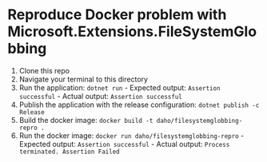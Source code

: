 # Reproduce Docker problem with Microsoft.Extensions.FileSystemGlobbing

1) Clone this repo
2) Navigate your terminal to this directory
3) Run the application: `dotnet run` - Expected output: `Assertion successful` - Actual output: `Assertion successful`
4) Publish the application with the release configuration: `dotnet publish -c Release`
5) Build the docker image: `docker build -t daho/filesystemglobbing-repro .`
6) Run the docker image: `docker run daho/filesystemglobbing-repro` - Expected output: `Assertion successful` - Actual output: `Process terminated. Assertion Failed`

